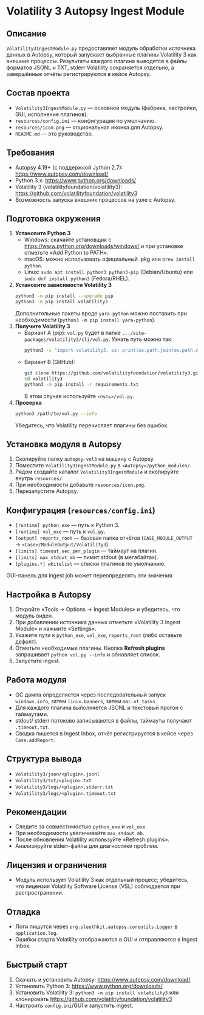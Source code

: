 ﻿# Volatility 3 Autopsy Ingest Module

## Описание
`Volatility3IngestModule.py` предоставляет модуль обработки источника данных в Autopsy, который запускает выбранные плагины Volatility 3 как внешние процессы. Результаты каждого плагина выводятся в файлы форматов JSONL и TXT, stderr Volatility сохраняется отдельно, а завершённые отчёты регистрируются в кейсе Autopsy.

## Состав проекта
- `Volatility3IngestModule.py` — основной модуль (фабрика, настройки, GUI, исполнение плагинов).
- `resources/config.ini` — конфигурация по умолчанию.
- `resources/icon.png` — опциональная иконка для Autopsy.
- `README.md` — это руководство.

## Требования
- Autopsy 4.19+ (с поддержкой Jython 2.7): https://www.autopsy.com/download/
- Python 3.x: https://www.python.org/downloads/
- Volatility 3 (volatilityfoundation/volatility3): https://github.com/volatilityfoundation/volatility3
- Возможность запуска внешних процессов на узле с Autopsy.

## Подготовка окружения
1. **Установите Python 3**
   - Windows: скачайте установщик с https://www.python.org/downloads/windows/ и при установке отметьте «Add Python to PATH».
   - macOS: можно использовать официальный .pkg или `brew install python`.
   - Linux: `sudo apt install python3 python3-pip` (Debian/Ubuntu) или `sudo dnf install python3` (Fedora/RHEL).
2. **Установите зависимости Volatility 3**
   ```bash
   python3 -m pip install --upgrade pip
   python3 -m pip install volatility3
   ```
   Дополнительные пакеты вроде `yara-python` можно поставить при необходимости (`python3 -m pip install yara-python`).
3. **Получите Volatility 3**
   - Вариант A (pip): `vol.py` будет в папке `.../site-packages/volatility3/cli/vol.py`.
     Узнать путь можно так:
     ```bash
     python3 -c "import volatility3, os; print(os.path.join(os.path.dirname(volatility3.__file__), 'cli', 'vol.py'))"
     ```
   - Вариант B (GitHub):
     ```bash
     git clone https://github.com/volatilityfoundation/volatility3.git
     cd volatility3
     python3 -m pip install -r requirements.txt
     ```
     В этом случае используйте `<путь>/vol.py`.
4. **Проверка**
   ```bash
   python3 /path/to/vol.py --info
   ```
   Убедитесь, что Volatility перечисляет плагины без ошибок.

## Установка модуля в Autopsy
1. Скопируйте папку `autopsy-vol3` на машину с Autopsy.
2. Поместите `Volatility3IngestModule.py` в `<Autopsy>/python_modules/`.
3. Рядом создайте каталог `Volatility3IngestModule` и скопируйте внутрь `resources/`.
4. При необходимости добавьте `resources/icon.png`.
5. Перезапустите Autopsy.

## Конфигурация (`resources/config.ini`)
- `[runtime] python_exe` — путь к Python 3.
- `[runtime] vol_exe` — путь к `vol.py`.
- `[output] reports_root` — базовая папка отчётов (`CASE_MODULE_OUTPUT` → `<Case>/ModuleOutput/Volatility3`).
- `[limits] timeout_sec_per_plugin` — таймаут на плагин.
- `[limits] max_stdout_mb` — лимит stdout (в мегабайтах).
- `[plugins.*] whitelist` — списки плагинов по умолчанию.

GUI-панель для ingest job может переопределять эти значения.

## Настройка в Autopsy
1. Откройте «Tools → Options → Ingest Modules» и убедитесь, что модуль виден.
2. При добавлении источника данных отметьте «Volatility 3 Ingest Module» и нажмите «Settings».
3. Укажите пути к `python_exe`, `vol_exe`, `reports_root` (либо оставьте дефолт).
4. Отметьте необходимые плагины. Кнопка **Refresh plugins** запрашивает `python vol.py --info` и обновляет список.
5. Запустите ingest.

## Работа модуля
- ОС дампа определяется через последовательный запуск `windows.info`, затем `linux.banners`, затем `mac.nt_tasks`.
- Для каждого плагина выполняется JSONL и текстовый прогон с таймаутами.
- stdout/ stderr потоково записываются в файлы, таймауты получают `.timeout.txt`.
- Сводка пишется в Ingest Inbox, отчёт регистрируется в кейсе через `Case.addReport`.

## Структура вывода
- `Volatility3/json/<plugin>.jsonl`
- `Volatility3/txt/<plugin>.txt`
- `Volatility3/logs/<plugin>.stderr.txt`
- `Volatility3/logs/<plugin>.timeout.txt`

## Рекомендации
- Следите за совместимостью `python_exe` и `vol_exe`.
- При необходимости увеличивайте `max_stdout_mb`.
- После обновления Volatility используйте «Refresh plugins».
- Анализируйте stderr-файлы для диагностики проблем.

## Лицензия и ограничения
- Модуль использует Volatility 3 как отдельный процесс; убедитесь, что лицензия Volatility Software License (VSL) соблюдается при распространении.

## Отладка
- Логи пишутся через `org.sleuthkit.autopsy.coreutils.Logger` в `application.log`.
- Ошибки старта Volatility отображаются в GUI и отправляются в Ingest Inbox.

## Быстрый старт
1. Скачать и установить Autopsy: https://www.autopsy.com/download/
2. Установить Python 3: https://www.python.org/downloads/
3. Установить Volatility 3: `python3 -m pip install volatility3` или клонировать https://github.com/volatilityfoundation/volatility3
4. Настроить `config.ini`/GUI и запустить ingest.

